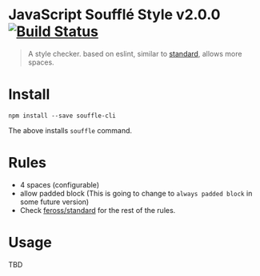 # JavaScript Soufflé Style v2.0.0 [![Build Status](https://travis-ci.org/kt3k/souffle.svg)](https://travis-ci.org/kt3k/souffle)

> A style checker. based on eslint, similar to [standard](https://github.com/feross/standard), allows more spaces.

# Install

```
npm install --save souffle-cli
```

The above installs `souffle` command.

# Rules

- 4 spaces (configurable)
- allow padded block (This is going to change to `always padded block` in some future version)
- Check [feross/standard](https://github.com/feross/standard) for the rest of the rules.

# Usage

TBD
